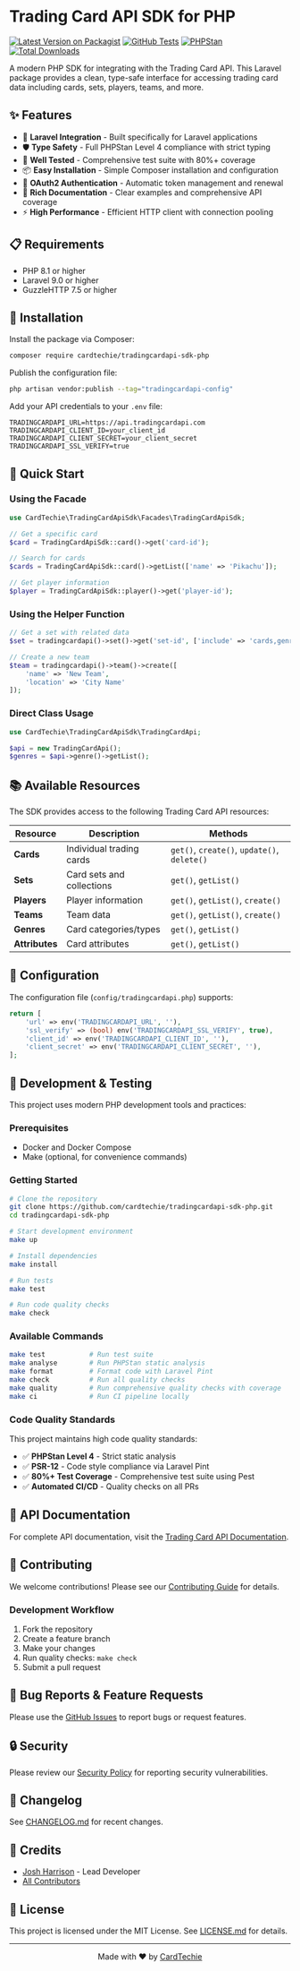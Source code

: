 # Trading Card API SDK for PHP

[![Latest Version on Packagist](https://img.shields.io/packagist/v/cardtechie/tradingcardapi-sdk-php.svg?style=flat-square)](https://packagist.org/packages/cardtechie/tradingcardapi-sdk-php)
[![GitHub Tests](https://img.shields.io/github/actions/workflow/status/cardtechie/tradingcardapi-sdk-php/code-quality.yml?branch=main&label=tests&style=flat-square)](https://github.com/cardtechie/tradingcardapi-sdk-php/actions?query=workflow%3Acode-quality+branch%3Amain)
[![PHPStan](https://img.shields.io/github/actions/workflow/status/cardtechie/tradingcardapi-sdk-php/code-quality.yml?branch=main&label=phpstan&style=flat-square)](https://github.com/cardtechie/tradingcardapi-sdk-php/actions)
[![Total Downloads](https://img.shields.io/packagist/dt/cardtechie/tradingcardapi-sdk-php.svg?style=flat-square)](https://packagist.org/packages/cardtechie/tradingcardapi-sdk-php)

A modern PHP SDK for integrating with the Trading Card API. This Laravel package provides a clean, type-safe interface for accessing trading card data including cards, sets, players, teams, and more.

## ✨ Features

- 🔧 **Laravel Integration** - Built specifically for Laravel applications
- 🛡️ **Type Safety** - Full PHPStan Level 4 compliance with strict typing
- 🧪 **Well Tested** - Comprehensive test suite with 80%+ coverage
- 📦 **Easy Installation** - Simple Composer installation and configuration
- 🔄 **OAuth2 Authentication** - Automatic token management and renewal
- 📖 **Rich Documentation** - Clear examples and comprehensive API coverage
- ⚡ **High Performance** - Efficient HTTP client with connection pooling

## 📋 Requirements

- PHP 8.1 or higher
- Laravel 9.0 or higher
- GuzzleHTTP 7.5 or higher

## 🚀 Installation

Install the package via Composer:

```bash
composer require cardtechie/tradingcardapi-sdk-php
```

Publish the configuration file:

```bash
php artisan vendor:publish --tag="tradingcardapi-config"
```

Add your API credentials to your `.env` file:

```env
TRADINGCARDAPI_URL=https://api.tradingcardapi.com
TRADINGCARDAPI_CLIENT_ID=your_client_id
TRADINGCARDAPI_CLIENT_SECRET=your_client_secret
TRADINGCARDAPI_SSL_VERIFY=true
```

## 🎯 Quick Start

### Using the Facade

```php
use CardTechie\TradingCardApiSdk\Facades\TradingCardApiSdk;

// Get a specific card
$card = TradingCardApiSdk::card()->get('card-id');

// Search for cards
$cards = TradingCardApiSdk::card()->getList(['name' => 'Pikachu']);

// Get player information
$player = TradingCardApiSdk::player()->get('player-id');
```

### Using the Helper Function

```php
// Get a set with related data
$set = tradingcardapi()->set()->get('set-id', ['include' => 'cards,genre']);

// Create a new team
$team = tradingcardapi()->team()->create([
    'name' => 'New Team',
    'location' => 'City Name'
]);
```

### Direct Class Usage

```php
use CardTechie\TradingCardApiSdk\TradingCardApi;

$api = new TradingCardApi();
$genres = $api->genre()->getList();
```

## 📚 Available Resources

The SDK provides access to the following Trading Card API resources:

| Resource | Description | Methods |
|----------|-------------|---------|
| **Cards** | Individual trading cards | `get()`, `create()`, `update()`, `delete()` |
| **Sets** | Card sets and collections | `get()`, `getList()` |
| **Players** | Player information | `get()`, `getList()`, `create()` |
| **Teams** | Team data | `get()`, `getList()`, `create()` |
| **Genres** | Card categories/types | `get()`, `getList()` |
| **Attributes** | Card attributes | `get()`, `getList()` |

## 🔧 Configuration

The configuration file (`config/tradingcardapi.php`) supports:

```php
return [
    'url' => env('TRADINGCARDAPI_URL', ''),
    'ssl_verify' => (bool) env('TRADINGCARDAPI_SSL_VERIFY', true),
    'client_id' => env('TRADINGCARDAPI_CLIENT_ID', ''),
    'client_secret' => env('TRADINGCARDAPI_CLIENT_SECRET', ''),
];
```

## 🧪 Development & Testing

This project uses modern PHP development tools and practices:

### Prerequisites

- Docker and Docker Compose
- Make (optional, for convenience commands)

### Getting Started

```bash
# Clone the repository
git clone https://github.com/cardtechie/tradingcardapi-sdk-php.git
cd tradingcardapi-sdk-php

# Start development environment
make up

# Install dependencies
make install

# Run tests
make test

# Run code quality checks
make check
```

### Available Commands

```bash
make test           # Run test suite
make analyse        # Run PHPStan static analysis
make format         # Format code with Laravel Pint
make check          # Run all quality checks
make quality        # Run comprehensive quality checks with coverage
make ci             # Run CI pipeline locally
```

### Code Quality Standards

This project maintains high code quality standards:

- ✅ **PHPStan Level 4** - Strict static analysis
- ✅ **PSR-12** - Code style compliance via Laravel Pint
- ✅ **80%+ Test Coverage** - Comprehensive test suite using Pest
- ✅ **Automated CI/CD** - Quality checks on all PRs

## 📖 API Documentation

For complete API documentation, visit the [Trading Card API Documentation](https://docs.tradingcardapi.com).

## 🤝 Contributing

We welcome contributions! Please see our [Contributing Guide](CONTRIBUTING.md) for details.

### Development Workflow

1. Fork the repository
2. Create a feature branch
3. Make your changes
4. Run quality checks: `make check`
5. Submit a pull request

## 🐛 Bug Reports & Feature Requests

Please use the [GitHub Issues](https://github.com/cardtechie/tradingcardapi-sdk-php/issues) to report bugs or request features.

## 🔒 Security

Please review our [Security Policy](../../security/policy) for reporting security vulnerabilities.

## 📄 Changelog

See [CHANGELOG.md](CHANGELOG.md) for recent changes.

## 👥 Credits

- [Josh Harrison](https://github.com/picklewagon) - Lead Developer
- [All Contributors](../../contributors)

## 📜 License

This project is licensed under the MIT License. See [LICENSE.md](LICENSE.md) for details.

---

<p align="center">
Made with ❤️ by <a href="https://github.com/cardtechie">CardTechie</a>
</p>